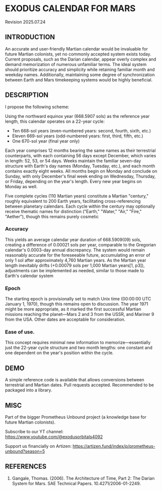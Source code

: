 # EXODUS CALENDAR FOR MARS
Revision 2025.07.24

## INTRODUCTION
An accurate and user-friendly Martian calendar would be invaluable for future Martian colonists, yet no commonly accepted system exists today. Current proposals, such as the Darian calendar, appear overly complex and demand memorization of numerous unfamiliar terms. The ideal system should prioritize accuracy and simplicity while retaining familiar month and weekday names. Additionally, maintaining some degree of synchronization between Earth and Mars timekeeping systems would be highly beneficial.


## DESCRIPTION
I propose the following scheme:

Using the northward equinox year (668.5907 sols) as the reference year length, this calendar operates on a 22-year cycle:

- Ten 668-sol years (even-numbered years: second, fourth, sixth, etc.)
- Eleven 669-sol years (odd-numbered years: first, third, fifth, etc.)
- One 670-sol year (final year only)

Each year comprises 12 months bearing the same names as their terrestrial counterparts, with each containing 56 days except December, which varies in length: 52, 53, or 54 days. Weeks maintain the familiar seven-day structure with Earth's day names (Monday, Tuesday, etc.), and each month contains exactly eight weeks. All months begin on Monday and conclude on Sunday, with only December's final week ending on Wednesday, Thursday, or Friday, depending on the year's length. Every new year begins on Monday as well.

Five complete cycles (110 Martian years) constitute a Martian "century," roughly equivalent to 200 Earth years, facilitating cross-referencing between planetary calendars. Each cycle within the century may optionally receive thematic names for distinction ("Earth," "Water," "Air," "Fire," "Aether"), though this remains purely cosmetic

### Accuracy

This yields an average calendar year duration of 668.5909(09) sols, creating a difference of 0.00021 sols per year, comparable to the Gregorian calendar's 0.0003-day annual discrepancy. The system would remain reasonably accurate for the foreseeable future, accumulating an error of only 1 sol after approximately 4,760 Martian years. As the Martian year length inevitably drifts (+0.00079 sols per 1,000 Martian years[1, p3]), adjustments can be implemented as needed, similar to those made to Earth's calendar system

### Epoch
The starting epoch is provisionally set to match Unix time (00:00:00 UTC January 1, 1970), though this remains open to discussion. The year 1971 might be more appropriate, as it marked the first successful Martian missions reaching the planet—Mars 2 and 3 from the USSR, and Mariner 9 from the USA. Other dates are acceptable for consideration. 

### Ease of use.
This concept requires minimal new information to memorize—essentially just the 22-year cycle structure and two month lengths: one constant and one dependent on the year's position within the cycle.

## DEMO
A simple reference code is available that allows conversions between terrestrial and Martian dates. Pull requests accepted. Recommended to be packaged into a library. 

## MISC
Part of the bigger Prometheus Unbound project (a knowledge base for future Martian colonists).

Subscribe to our YT channel:
https://www.youtube.com/@exodusorbitals4092

Support us financially on Artizen:
https://artizen.fund/index/p/prometheus-unbound?season=5

## REFERENCES

1. Gangale, Thomas. (2006). The Architecture of Time, Part 2: The Darian System for Mars. SAE Technical Papers. 10.4271/2006-01-2249. 